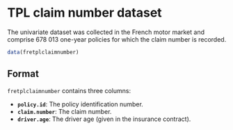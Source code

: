 # TPL claim number dataset

The univariate dataset was collected in the French motor market and comprise 678 013 one-year policies for which the claim number is recorded.

```r
data(fretplclaimnumber)
```

## Format

`fretplclaimnumber` contains three columns:

- **`policy.id`**: The policy identification number.
- **`claim.number`**: The claim number.
- **`driver.age`**: The driver age (given in the insurance contract).
